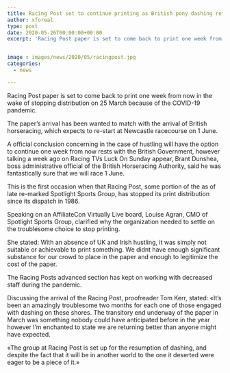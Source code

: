 ```yaml
---
title: Racing Post set to continue printing as British pony dashing returns
author: xforeal 
type: post
date: 2020-05-26T00:00:00+00:00
excerpt: 'Racing Post paper is set to come back to print one week from now in the wake of stopping distribution on 25 March because of the COVID-19 pandemic '


image : images/news/2020/05/racingpost.jpg
categories:
  - news

---
```

Racing Post paper is set to come back to print one week from now in the wake of stopping distribution on 25 March because of the COVID-19 pandemic. 

The paper&#8217;s arrival has been wanted to match with the arrival of British horseracing, which expects to re-start at Newcastle racecourse on 1 June. 

A official conclusion concerning in the case of hustling will have the option to continue one week from now rests with the British Government, however talking a week ago on Racing TVs Luck On Sunday appear, Brant Dunshea, boss administrative official of the British Horseracing Authority, said he was fantastically sure that we will race 1 June. 

This is the first occasion when that Racing Post, some portion of the as of late re-marked Spotlight Sports Group, has stopped its print distribution since its dispatch in 1986. 

Speaking on an AffiliateCon Virtually Live board, Louise Agran, CMO of Spotlight Sports Group, clarified why the organization needed to settle on the troublesome choice to stop printing. 

She stated: With an absence of UK and Irish hustling, it was simply not suitable or achievable to print something. We didnt have enough significant substance for our crowd to place in the paper and enough to legitimize the cost of the paper. 

The Racing Posts advanced section has kept on working with decreased staff during the pandemic. 

Discussing the arrival of the Racing Post, proofreader Tom Kerr, stated: &#171;It&#8217;s been an amazingly troublesome two months for each one of those engaged with dashing on these shores. The transitory end underway of the paper in March was something nobody could have anticipated before in the year however I&#8217;m enchanted to state we are returning better than anyone might have expected. 

&#171;The group at Racing Post is set up for the resumption of dashing, and despite the fact that it will be in another world to the one it deserted were eager to be a piece of it.&#187;
